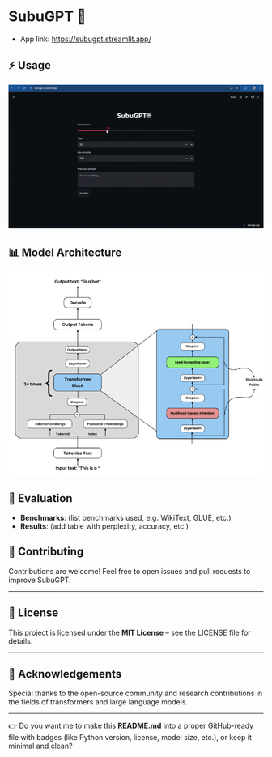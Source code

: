 # SubuGPT 🤖

- App link: https://subugpt.streamlit.app/


## ⚡ Usage
<p align="center"><img src="Images/Screen Recording 2025-09-09 160445.gif" width="" height=""></p>

## 📊 Model Architecture

<p align="center"><img src="Images/Screenshot 2025-09-09 155249.png" width="" height=""></p>

## 🧪 Evaluation

* **Benchmarks**: (list benchmarks used, e.g. WikiText, GLUE, etc.)
* **Results**: (add table with perplexity, accuracy, etc.)



## 🤝 Contributing

Contributions are welcome!
Feel free to open issues and pull requests to improve SubuGPT.

---

## 📜 License

This project is licensed under the **MIT License** – see the [LICENSE](LICENSE) file for details.

---

## 🙌 Acknowledgements

Special thanks to the open-source community and research contributions in the fields of transformers and large language models.

---

👉 Do you want me to make this **README.md** into a proper GitHub-ready file with badges (like Python version, license, model size, etc.), or keep it minimal and clean?
